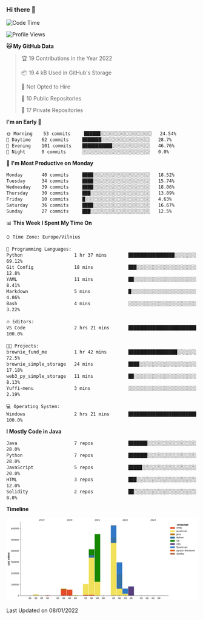 ### Hi there 👋

<!--START_SECTION:waka-->
![Code Time](http://img.shields.io/badge/Code%20Time-527%20hrs%209%20mins-blue)

![Profile Views](http://img.shields.io/badge/Profile%20Views-0-blue)

**🐱 My GitHub Data** 

> 🏆 19 Contributions in the Year 2022
 > 
> 📦 19.4 kB Used in GitHub's Storage 
 > 
> 🚫 Not Opted to Hire
 > 
> 📜 10 Public Repositories 
 > 
> 🔑 17 Private Repositories  
 > 
**I'm an Early 🐤** 

```text
🌞 Morning    53 commits     ██████░░░░░░░░░░░░░░░░░░░   24.54% 
🌆 Daytime    62 commits     ███████░░░░░░░░░░░░░░░░░░   28.7% 
🌃 Evening    101 commits    ███████████░░░░░░░░░░░░░░   46.76% 
🌙 Night      0 commits      ░░░░░░░░░░░░░░░░░░░░░░░░░   0.0%

```
📅 **I'm Most Productive on Monday** 

```text
Monday       40 commits     ████░░░░░░░░░░░░░░░░░░░░░   18.52% 
Tuesday      34 commits     ████░░░░░░░░░░░░░░░░░░░░░   15.74% 
Wednesday    39 commits     ████░░░░░░░░░░░░░░░░░░░░░   18.06% 
Thursday     30 commits     ███░░░░░░░░░░░░░░░░░░░░░░   13.89% 
Friday       10 commits     █░░░░░░░░░░░░░░░░░░░░░░░░   4.63% 
Saturday     36 commits     ████░░░░░░░░░░░░░░░░░░░░░   16.67% 
Sunday       27 commits     ███░░░░░░░░░░░░░░░░░░░░░░   12.5%

```


📊 **This Week I Spent My Time On** 

```text
⌚︎ Time Zone: Europe/Vilnius

💬 Programming Languages: 
Python                   1 hr 37 mins        █████████████████░░░░░░░░   69.12% 
Git Config               18 mins             ███░░░░░░░░░░░░░░░░░░░░░░   12.8% 
YAML                     11 mins             ██░░░░░░░░░░░░░░░░░░░░░░░   8.41% 
Markdown                 5 mins              █░░░░░░░░░░░░░░░░░░░░░░░░   4.06% 
Bash                     4 mins              ░░░░░░░░░░░░░░░░░░░░░░░░░   3.22%

🔥 Editors: 
VS Code                  2 hrs 21 mins       █████████████████████████   100.0%

🐱‍💻 Projects: 
brownie_fund_me          1 hr 42 mins        ██████████████████░░░░░░░   72.5% 
brownie_simple_storage   24 mins             ████░░░░░░░░░░░░░░░░░░░░░   17.18% 
web3_py_simple_storage   11 mins             ██░░░░░░░░░░░░░░░░░░░░░░░   8.13% 
Yuffi-menu               3 mins              ░░░░░░░░░░░░░░░░░░░░░░░░░   2.19%

💻 Operating System: 
Windows                  2 hrs 21 mins       █████████████████████████   100.0%

```

**I Mostly Code in Java** 

```text
Java                     7 repos             ███████░░░░░░░░░░░░░░░░░░   28.0% 
Python                   7 repos             ███████░░░░░░░░░░░░░░░░░░   28.0% 
JavaScript               5 repos             █████░░░░░░░░░░░░░░░░░░░░   20.0% 
HTML                     3 repos             ███░░░░░░░░░░░░░░░░░░░░░░   12.0% 
Solidity                 2 repos             ██░░░░░░░░░░░░░░░░░░░░░░░   8.0%

```


**Timeline**

![Chart not found](https://raw.githubusercontent.com/BenasVolkovas/BenasVolkovas/main/charts/bar_graph.png) 


 Last Updated on 08/01/2022
<!--END_SECTION:waka-->
